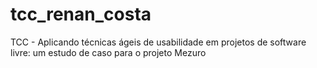 tcc_renan_costa
===============

TCC - Aplicando técnicas ágeis de usabilidade em projetos de software livre: um estudo de caso para o projeto Mezuro

